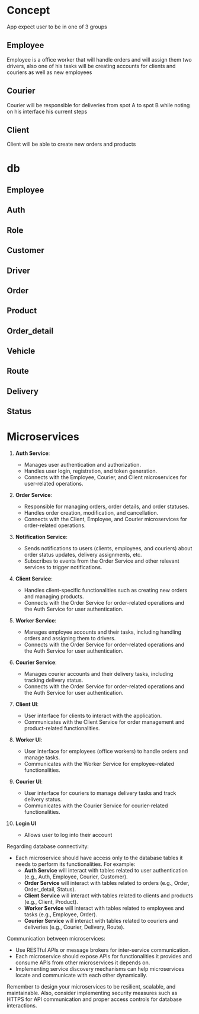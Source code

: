 # Concept

App expect user to be in one of 3 groups

## Employee

Employee is a office worker that will handle orders and will assign them two drivers, also one of his tasks will be creating accounts for clients and couriers as well as new employees

## Courier

Courier will be responsible for deliveries from spot A to spot B while noting on his interface his current steps

## Client

Client will be able to create new orders and products

# db

## Employee

## Auth

## Role

## Customer

## Driver

## Order

## Product

## Order_detail

## Vehicle

## Route

## Delivery

## Status

# Microservices

1. **Auth Service**:

   - Manages user authentication and authorization.
   - Handles user login, registration, and token generation.
   - Connects with the Employee, Courier, and Client microservices for user-related operations.

2. **Order Service**:

   - Responsible for managing orders, order details, and order statuses.
   - Handles order creation, modification, and cancellation.
   - Connects with the Client, Employee, and Courier microservices for order-related operations.

3. **Notification Service**:

   - Sends notifications to users (clients, employees, and couriers) about order status updates, delivery assignments, etc.
   - Subscribes to events from the Order Service and other relevant services to trigger notifications.

4. **Client Service**:

   - Handles client-specific functionalities such as creating new orders and managing products.
   - Connects with the Order Service for order-related operations and the Auth Service for user authentication.

5. **Worker Service**:

   - Manages employee accounts and their tasks, including handling orders and assigning them to drivers.
   - Connects with the Order Service for order-related operations and the Auth Service for user authentication.

6. **Courier Service**:

   - Manages courier accounts and their delivery tasks, including tracking delivery status.
   - Connects with the Order Service for order-related operations and the Auth Service for user authentication.

7. **Client UI**:

   - User interface for clients to interact with the application.
   - Communicates with the Client Service for order management and product-related functionalities.

8. **Worker UI**:

   - User interface for employees (office workers) to handle orders and manage tasks.
   - Communicates with the Worker Service for employee-related functionalities.

9. **Courier UI**:

   - User interface for couriers to manage delivery tasks and track delivery status.
   - Communicates with the Courier Service for courier-related functionalities.

10. **Login UI**
    - Allows user to log into their account

Regarding database connectivity:

- Each microservice should have access only to the database tables it needs to perform its functionalities. For example:
  - **Auth Service** will interact with tables related to user authentication (e.g., Auth, Employee, Courier, Customer).
  - **Order Service** will interact with tables related to orders (e.g., Order, Order_detail, Status).
  - **Client Service** will interact with tables related to clients and products (e.g., Client, Product).
  - **Worker Service** will interact with tables related to employees and tasks (e.g., Employee, Order).
  - **Courier Service** will interact with tables related to couriers and deliveries (e.g., Courier, Delivery, Route).

Communication between microservices:

- Use RESTful APIs or message brokers for inter-service communication.
- Each microservice should expose APIs for functionalities it provides and consume APIs from other microservices it depends on.
- Implementing service discovery mechanisms can help microservices locate and communicate with each other dynamically.

Remember to design your microservices to be resilient, scalable, and maintainable. Also, consider implementing security measures such as HTTPS for API communication and proper access controls for database interactions.
